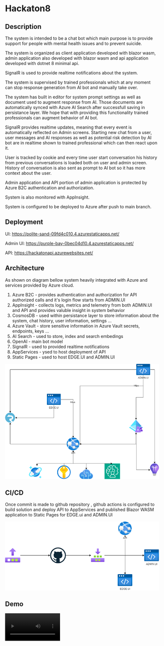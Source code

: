 # Hackaton8

## Description

The system is intended to be a chat bot which main purpose is to provide support for people with mental health issues and to prevent suicide.

The system is organized as client application developed with blazor wasm, admin application also developed with blazor wasm and api application developed with dotnet 8 minimal api.

SignalR is used to provide realtime notifications about the system.

The system is supervised by trained professionals which at any moment can stop response generation from AI bot and manually take over.

The system has built in editor for system prompt settings as well as document used to augment response from AI.
Those documents are automatically synced with Azure AI Search after successfull saving in persistance layer. We hope that with providing this functionality trained professionals can augment behavior of AI bot.

SignalR provides realtime updates, meaning that every event is automatically reflected on Admin screens. Starting new chat from a user, user messages and AI responses as well as potential risk detection by AI bot are in realtime shown to trained professional which can then react upon it.

User is tracked by cookie and every time user start conversation his history from previous conversations is loaded both on user and admin screen. History of conversation is also sent as prompt to AI bot so it has more context about the user.

Admin application and API portion of admin application is protected by Azure B2C authentication and authorization.

System is also monitored with AppInsight.

System is configured to be deployed to Azure after push to main branch.


## Deployment
UI: https://polite-sand-09fd4c010.4.azurestaticapps.net/

Admin UI: https://purple-bay-0bec04d10.4.azurestaticapps.net/

API: https://hackatonapi.azurewebsites.net/


## Architecture

As shown on diagram bellow system heavily integrated with Azure and services provided by Azure cloud.

1. Azure B2C - provides authentication and authorization for API authorized calls and it's login flow starts from ADMIN.UI
2. AppInsight - collects logs, metrics and telemetry from both ADMIN.UI and API and provides valuble insight in system behavior
3. CosmosDB - used within persistance layer to store information about the system, chat history, user information, settings ...
4. Azure Vault - store sensitive information in Azure Vault secrets, endpoints, keys ...
5. AI Search - used to store, index and search embedings
6. OpenAI - main bot model
7. SignalR - used to provided realtime notifications
8. AppServices - ysed to host deployment of API
9. Static Pages - used to host EDGE.UI and ADMIN.UI




![Archtecture](./architecture.png)


## CI/CD

Once commit is made to github repository , github actions is configured to build solution and deploy API to AppServices and published Blazor WASM application to Static Pages for EDGE.ui and ADMIN.UI


![CI/CD](./deployment.png)



## Demo

<video src='https://github.com/dejandjenic/Hackaton8/blob/main/demo.mp4' width=180/>
